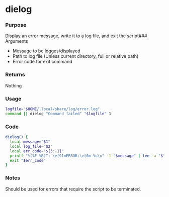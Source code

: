 # dielog
### Purpose
Display an error message, write it to a log file, and exit the script### Arguments
- Message to be logges/displayed
- Path to log file (Unless current directory, full or relative path)
- Error code for exit command
### Returns
Nothing
### Usage
```bash
logfile="$HOME/.local/share/log/error.log"
command || dielog "Command failed" "$logfile" 1
```
### Code
```bash
dielog() {
  local message="$1"
  local log_file="$2"
  local err_code="${3:-1}"
  printf "%(%F %R)T: \e[91mERROR:\e[0m %s\n" -1 "$message" | tee -a "$log_file"
  exit "$err_code"
}
```
### Notes
Should be used for errors that require the script to be terminated.
